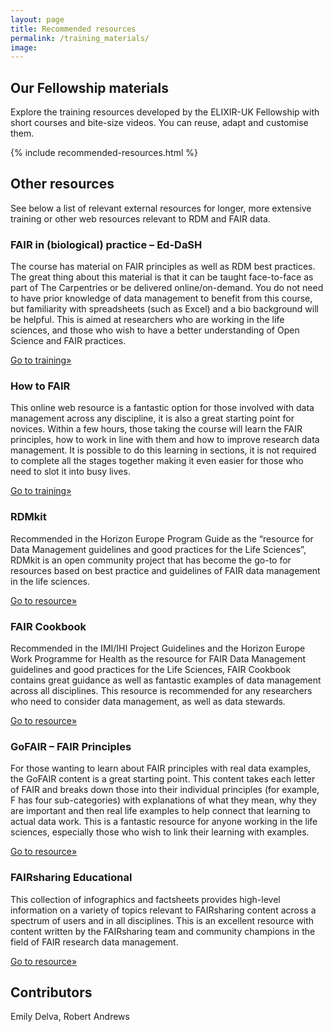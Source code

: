 ```yaml
---
layout: page
title: Recommended resources
permalink: /training_materials/
image: 
---
```


## Our Fellowship materials
Explore the training resources developed by the ELIXIR-UK Fellowship with short courses and bite-size videos. You can reuse, adapt and customise them. 

{% include recommended-resources.html %}

## Other resources 
See below a list of relevant external resources for longer, more extensive training or other web resources relevant to RDM and FAIR data. 

### FAIR in (biological) practice – Ed-DaSH
The course has material on FAIR principles as well as RDM best practices. The great thing about this material is that it can be taught face-to-face as part of The Carpentries or be delivered online/on-demand.
You do not need to have prior knowledge of data management to benefit from this course, but familiarity with spreadsheets (such as Excel) and a bio background will be helpful.
This is aimed at researchers who are working in the life sciences, and those who wish to have a better understanding of Open Science and FAIR practices.

[Go to training»](https://carpentries-incubator.github.io/fair-bio-practice/)


### How to FAIR

This online web resource is a fantastic option for those involved with data management across any discipline, it is also a great starting point for novices. Within a few hours, those taking the course will learn the FAIR principles, how to work in line with them and how to improve research data management. It is possible to do this learning in sections, it is not required to complete all the stages together making it even easier for those who need to slot it into busy lives.

[Go to training»](https://howtofair.dk/)


### RDMkit
Recommended in the Horizon Europe Program Guide as the “resource for Data Management guidelines and good practices for the Life Sciences”, RDMkit is an open community project that has become the go-to for resources based on best practice and guidelines of FAIR data management in the life sciences.

[Go to resource»](https://rdmkit.elixir-europe.org/)

### FAIR Cookbook
Recommended in the IMI/IHI Project Guidelines and the Horizon Europe Work Programme for Health as the resource for FAIR Data Management guidelines and good practices for the Life Sciences, FAIR Cookbook contains great guidance as well as fantastic examples of data management across all disciplines.
This resource is recommended for any researchers who need to consider data management, as well as data stewards.

[Go to resource»](https://faircookbook.elixir-europe.org/content/home.html)

### GoFAIR – FAIR Principles
For those wanting to learn about FAIR principles with real data examples, the GoFAIR content is a great starting point. This content takes each letter of FAIR and breaks down those into their individual principles (for example, F has four sub-categories) with explanations of what they mean, why they are important and then real life examples to help connect that learning to actual data work.
This is a fantastic resource for anyone working in the life sciences, especially those who wish to link their learning with examples.

[Go to resource»](https://www.go-fair.org/fair-principles/)


### FAIRsharing Educational
This collection of infographics and factsheets provides high-level information on a variety of topics relevant to FAIRsharing content across a spectrum of users and in all disciplines. This is an excellent resource with content written by the FAIRsharing team and community champions in the field of FAIR research data management.

[Go to resource»](https://fairsharing.org/educational)


## Contributors
Emily Delva, Robert Andrews
